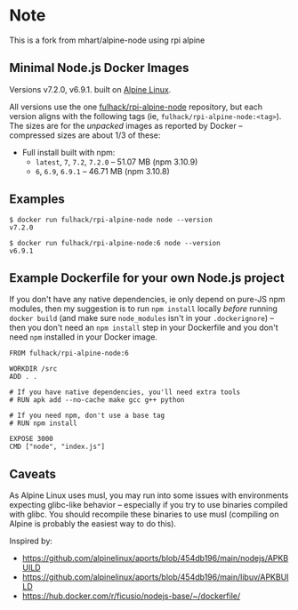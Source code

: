 # Note

This is a fork from mhart/alpine-node using rpi alpine 

Minimal Node.js Docker Images
---------------------------------------------------------

Versions v7.2.0, v6.9.1.
built on [Alpine Linux](https://alpinelinux.org/).

All versions use the one [fulhack/rpi-alpine-node](https://hub.docker.com/r/fulhack/rpi-alpine-node/) repository,
but each version aligns with the following tags (ie, `fulhack/rpi-alpine-node:<tag>`). The sizes are for the
*unpacked* images as reported by Docker – compressed sizes are about 1/3 of these:

- Full install built with npm:
  - `latest`, `7`, `7.2`, `7.2.0` – 51.07 MB (npm 3.10.9)
  - `6`, `6.9`, `6.9.1` – 46.71 MB (npm 3.10.8)

Examples
--------

    $ docker run fulhack/rpi-alpine-node node --version
    v7.2.0

    $ docker run fulhack/rpi-alpine-node:6 node --version
    v6.9.1

Example Dockerfile for your own Node.js project
-----------------------------------------------

If you don't have any native dependencies, ie only depend on pure-JS npm
modules, then my suggestion is to run `npm install` locally *before* running
`docker build` (and make sure `node_modules` isn't in your `.dockerignore`) –
then you don't need an `npm install` step in your Dockerfile and you don't need
`npm` installed in your Docker image.

    FROM fulhack/rpi-alpine-node:6

    WORKDIR /src
    ADD . .

    # If you have native dependencies, you'll need extra tools
    # RUN apk add --no-cache make gcc g++ python

    # If you need npm, don't use a base tag
    # RUN npm install

    EXPOSE 3000
    CMD ["node", "index.js"]

Caveats
-------

As Alpine Linux uses musl, you may run into some issues with environments
expecting glibc-like behavior – especially if you try to use binaries compiled
with glibc. You should recompile these binaries to use musl (compiling on
Alpine is probably the easiest way to do this).

Inspired by:

- https://github.com/alpinelinux/aports/blob/454db196/main/nodejs/APKBUILD
- https://github.com/alpinelinux/aports/blob/454db196/main/libuv/APKBUILD
- https://hub.docker.com/r/ficusio/nodejs-base/~/dockerfile/
